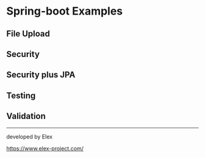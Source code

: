# Spring-boot Examples

## File Upload

## Security

## Security plus JPA

## Testing

## Validation


------
developed by Elex

https://www.elex-project.com/
